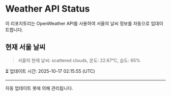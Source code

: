
# Weather API Status

이 리포지토리는 OpenWeather API를 사용하여 서울의 날씨 정보를 자동으로 업데이트합니다.

## 현재 서울 날씨
> 서울의 현재 날씨: scattered clouds, 온도: 22.67°C, 습도: 65%

⏳ 업데이트 시간: 2025-10-17 02:15:55 (UTC)

---
자동 업데이트 봇에 의해 관리됩니다.
